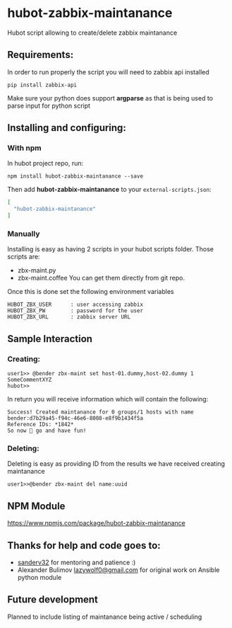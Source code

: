 # hubot-zabbix-maintanance

Hubot script allowing to create/delete zabbix maintanance

## Requirements:
In order to run properly the script you will need to zabbix api installed

```shell
pip install zabbix-api
```

Make sure your python does support **argparse** as that is being used to parse input for python script


## Installing and configuring:

### With npm
In hubot project repo, run:

`npm install hubot-zabbix-maintanance --save`

Then add **hubot-zabbix-maintanance** to your `external-scripts.json`:

```json
[
  "hubot-zabbix-maintanance"
]
```

### Manually
Installing is easy as having 2 scripts in your hubot scripts folder. Those scripts are:
* zbx-maint.py
* zbx-maint.coffee
You can get them directly from git repo.


Once this is done set the following environment variables
```shell
HUBOT_ZBX_USER      : user accessing zabbix
HUBOT_ZBX_PW        : password for the user
HUBOT_ZBX_URL       : zabbix server URL
```

## Sample Interaction

### Creating:
```shell
user1>> @bender zbx-maint set host-01.dummy,host-02.dummy 1 SomeCommentXYZ
hubot>>
```
In return you will receive information which will contain the following:
```shell
Success! Created maintanance for 0 groups/1 hosts with name bender:d7b29a45-f94c-46e6-8008-e8f9b1434f5a
Reference IDs: *1842*
So now 🙂 go and have fun!
```

### Deleting:
Deleting is easy as providing ID from the results we have received creating maintanance
```shell
user1>>@bender zbx-maint del name:uuid
```


## NPM Module

https://www.npmjs.com/package/hubot-zabbix-maintanance


## Thanks for help and code goes to:
* [sanderv32](https://github.com/sanderv32) for mentoring and patience :)
* Alexander Bulimov <lazywolf0@gmail.com> for original work on Ansible python module

## Future development
Planned to include listing of maintanance being active / scheduling
